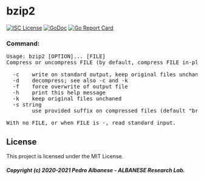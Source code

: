 # bzip2
[![ISC License](http://img.shields.io/badge/license-ISC-blue.svg)](https://github.com/pedroalbanese/bzip2/blob/master/LICENSE) 
[![GoDoc](https://godoc.org/github.com/pedroalbanese/bzip2?status.png)](http://godoc.org/github.com/pedroalbanese/bzip2)
[![Go Report Card](https://goreportcard.com/badge/github.com/pedroalbanese/bzip2)](https://goreportcard.com/report/github.com/pedroalbanese/bzip2)
### Command:
<pre>Usage: bzip2 [OPTION]... [FILE]
Compress or uncompress FILE (by default, compress FILE in-place).

  -c    write on standard output, keep original files unchanged
  -d    decompress; see also -c and -k
  -f    force overwrite of output file
  -h    print this help message
  -k    keep original files unchaned
  -s string
        use provided suffix on compressed files (default "brotli")

With no FILE, or when FILE is -, read standard input.</pre>

## License

This project is licensed under the MIT License.

##### Copyright (c) 2020-2021 Pedro Albanese - ALBANESE Research Lab.
